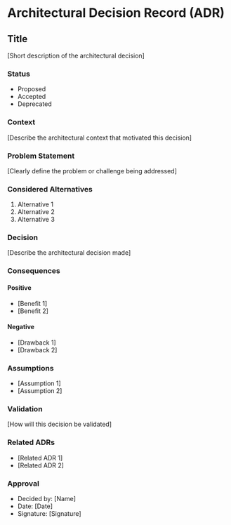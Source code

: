 # Architectural Decision Record (ADR)

## Title
[Short description of the architectural decision]

### Status
- Proposed
- Accepted
- Deprecated

### Context
[Describe the architectural context that motivated this decision]

### Problem Statement
[Clearly define the problem or challenge being addressed]

### Considered Alternatives
1. Alternative 1
2. Alternative 2
3. Alternative 3

### Decision
[Describe the architectural decision made]

### Consequences
#### Positive
- [Benefit 1]
- [Benefit 2]

#### Negative
- [Drawback 1]
- [Drawback 2]

### Assumptions
- [Assumption 1]
- [Assumption 2]

### Validation
[How will this decision be validated]

### Related ADRs
- [Related ADR 1]
- [Related ADR 2]

### Approval
- Decided by: [Name]
- Date: [Date]
- Signature: [Signature]

